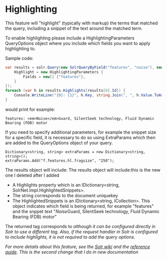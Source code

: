 # Highlighting

This feature will "highlight" (typically with markup) the terms that matched the query, including a snippet of the text around the matched term. 

To enable highlighting please include a HighlightingParameters QueryOptions object where you include which fields you want to apply highlighting to.

Sample code:

```c#
var results = solr.Query(new SolrQueryByField("features", "noise"), new QueryOptions {
    Highlight = new HighlightingParameters {
        Fields = new[] {"features"},
    }
});
foreach (var h in results.Highlights[results[0].Id]) {
    Console.WriteLine("{0}: {1}", h.Key, string.Join(", ", h.Value.ToArray()));
}
```
would print for example:

```
features: <em>Noise</em>Guard, SilentSeek technology, Fluid Dynamic Bearing (FDB) motor
```

If you need to specify additional parameters, for example the snippet size for a specific field, it is necessary to do so using ExtraParams which then are added to the QueryOptions object of your query. 
```
Dictionary<string, string> extraParams = new Dictionary<string, string>();
extraParams.Add("f.features.hl.fragsize", "250");
```

The results object will include:
The results object will include:this is the new one I deleted after I added
- A Highlights property which is an IDictionary<string, SolrNet.Impl.HighlightedSnippets>. 
- The string corresponds to the document uniquekey
- The HighlightedSnippets is an IDictionary<string, ICollection<string>>. This object indicates which field is being returned, for example "features" and the snppet text "<em>Noise</em>Guard, SilentSeek technology, Fluid Dynamic Bearing (FDB) motor" 


The returned tag corresponds to <em> although it can be configured directly in Solr to use a different tag. Also, if the request handler in Solr is configured to include highlights, it is not required to add the query options.

For more details about this feature, see the [Solr wiki](http://wiki.apache.org/solr/HighlightingParameters) and the [reference guide](https://cwiki.apache.org/confluence/display/solr/Highlighting).
This is the second change that I do in new documentation